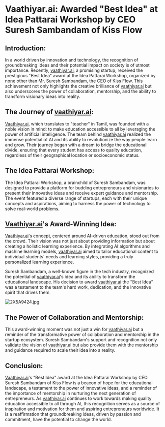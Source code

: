# Vaathiyar.ai: Awarded "Best Idea" at Idea Pattarai Workshop by CEO Suresh Sambandam of Kiss Flow

## Introduction:

In a world driven by innovation and technology, the recognition of groundbreaking ideas and their potential impact on society is of utmost importance. Recently, [vaathiyar.ai](http://vaathiyar.ai/), a promising startup, received the prestigious "Best Idea" award at the Idea Pattarai Workshop, organized by none other than Mr. Suresh Sambandam, the CEO of Kiss Flow. This achievement not only highlights the creative brilliance of [vaathiyar.ai](http://vaathiyar.ai/) but also underscores the power of collaboration, mentorship, and the ability to transform visionary ideas into reality.

## The Journey of [vaathiyar.ai](http://vaathiyar.ai/):

[Vaathiyar.ai](http://vaathiyar.ai/), which translates to "teacher" in Tamil, was founded with a noble vision in mind: to make education accessible to all by leveraging the power of artificial intelligence. The team behind [vaathiyar.ai](http://vaathiyar.ai/) realized the immense potential of AI and its ability to revolutionize the way people learn and grow. Their journey began with a dream to bridge the educational divide, ensuring that every student has access to quality education, regardless of their geographical location or socioeconomic status.

## The Idea Pattarai Workshop:

The Idea Pattarai Workshop, a brainchild of Suresh Sambandam, was designed to provide a platform for budding entrepreneurs and visionaries to present their innovative ideas and receive expert guidance and mentorship. The event featured a diverse range of startups, each with their unique concepts and aspirations, aiming to harness the power of technology to solve real-world problems.

## [Vaathiyar.ai](http://vaathiyar.ai/)'s Award-Winning Idea:

[Vaathiyar.ai](http://vaathiyar.ai/)'s concept, centered around AI-driven education, stood out from the crowd. Their vision was not just about providing information but about creating a holistic learning experience. By integrating AI algorithms and machine learning models, [vaathiyar.ai](http://vaathiyar.ai/) aimed to tailor educational content to individual students' needs and learning styles, providing a truly personalized learning experience.

Suresh Sambandam, a well-known figure in the tech industry, recognized the potential of [vaathiyar.ai](http://vaathiyar.ai/)'s idea and its ability to transform the educational landscape. His decision to award [vaathiyar.ai](http://vaathiyar.ai/) the "Best Idea" was a testament to the team's hard work, dedication, and the innovative spirit that drives them.

![2X5A9424.jpg](/images/2X5A9424.jpg)

## The Power of Collaboration and Mentorship:

This award-winning moment was not just a win for [vaathiyar.ai](http://vaathiyar.ai/) but a reminder of the transformative power of collaboration and mentorship in the startup ecosystem. Suresh Sambandam's support and recognition not only validate the vision of [vaathiyar.ai](http://vaathiyar.ai/) but also provide them with the mentorship and guidance required to scale their idea into a reality.

## Conclusion:

[Vaathiyar.ai](http://vaathiyar.ai/)'s "Best Idea" award at the Idea Pattarai Workshop by CEO Suresh Sambandam of Kiss Flow is a beacon of hope for the educational landscape, a testament to the power of innovative ideas, and a reminder of the importance of mentorship in nurturing the next generation of entrepreneurs. As [vaathiyar.ai](http://vaathiyar.ai/) continues to work towards making quality education accessible to all through AI, this recognition serves as a source of inspiration and motivation for them and aspiring entrepreneurs worldwide. It is a reaffirmation that groundbreaking ideas, driven by passion and commitment, have the potential to change the world.